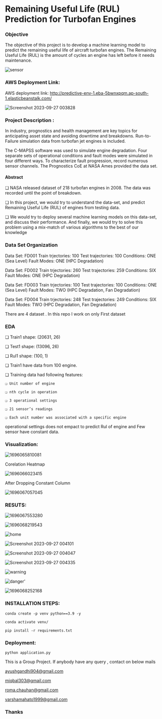 # Remaining Useful Life (RUL) Prediction for Turbofan Engines

### Objective

The objective of this project is to develop a machine learning model to predict the remaining useful life of aircraft turbofan engines. The Remaining Useful Life (RUL) is the amount of cycles an engine has left before it needs maintenance.

![sensor](https://github.com/Romachauhan1607/Pred_maintainance-Project/assets/90463649/81d74b8f-374e-48ee-9a14-316d71a256a2)

### AWS Deployment Link:

AWS deployment link: http://predictive-env-1.eba-5bwnxpqm.ap-south-1.elasticbeanstalk.com/

![Screenshot 2023-09-27 003828](https://github.com/Romachauhan1607/Pred_maintainance-Project/assets/90463649/9515587a-0f62-4d03-959e-4ea31e48f2b4)

### Project Description :

In industry, prognostics and health management are key topics for anticipating asset state and avoiding downtime and breakdowns. Run-to-Failure simulation data from turbofan jet engines is included.

The C-MAPSS software was used to simulate engine degradation. Four separate sets of operational conditions and fault modes were simulated in four different ways. To characterize fault progression, record numerous sensor channels. The Prognostics CoE at NASA Ames provided the data set.

#### Abstract

❏ NASA released dataset of 218 turbofan
engines in 2008. The data was recorded until
the point of breakdown.

❏ In this project, we would try to understand
the data-set, and predict Remaining Useful
Life (RUL) of engines from testing data.

❏ We would try to deploy several machine
learning models on this data-set, and discuss
their performance. And finally, we would try
to solve this problem using a mix-match of
various algorithms to the best of our knowledge

### Data Set Organization

Data Set: FD001 Train trjectories: 100 Test trajectories: 100 Conditions: ONE (Sea Level) Fault Modes: ONE (HPC Degradation)

Data Set: FD002 Train trjectories: 260 Test trajectories: 259 Conditions: SIX Fault Modes: ONE (HPC Degradation)

Data Set: FD003 Train trjectories: 100 Test trajectories: 100 Conditions: ONE (Sea Level) Fault Modes: TWO (HPC Degradation, Fan Degradation)

Data Set: FD004 Train trjectories: 248 Test trajectories: 249 Conditions: SIX Fault Modes: TWO (HPC Degradation, Fan Degradation)

There are 4 dataset . In this repo I work on only First dataset


### EDA

❏ Train1 shape: (20631, 26)

❏ Test1 shape: (13096, 26)

❏ Rul1 shape: (100, 1)

❏ Train1 have data from 100 engine.

❏ Training data had following features:

    ❏ Unit number of engine

    ❏ nth cycle in operation

    ❏ 3 operational settings

    ❏ 21 sensor’s readings

    ❏ Each unit number was associated with a specific engine


operational settings does not empact to predict Rul of engine and Few sensor have constant data.


### Visualization:

![1696065810081](image/Readme/1696065810081.png)


Corelation Heatmap

![1696066023415](image/Readme/1696066023415.png)

After Dropping Constant Column

![1696067057045](image/Readme/1696067057045.png)


### RESUTS:

![1696067553280](image/Readme/1696067553280.png)

![1696068219543](image/Readme/1696068219543.png)


![home](https://github.com/Romachauhan1607/Pred_maintainance-Project/assets/90463649/14fe98e3-ed05-4e26-bac9-36b0343eca33)

![Screenshot 2023-09-27 004101](https://github.com/Romachauhan1607/Pred_maintainance-Project/assets/90463649/44b4f740-5d46-4b8d-933d-b4e763025fe3)

![Screenshot 2023-09-27 004047](https://github.com/Romachauhan1607/Pred_maintainance-Project/assets/90463649/2e03be4a-0930-40e7-89db-1e76e3d20f1f)

![Screenshot 2023-09-27 004335](https://github.com/Romachauhan1607/Pred_maintainance-Project/assets/90463649/9745625a-1546-4d8c-b3bf-12c39e4c3146)

![warning](https://github.com/Romachauhan1607/Pred_maintainance-Project/assets/90463649/e6e557c6-8beb-4bb6-941c-52c8bdf259c1)

![danger'](https://github.com/Romachauhan1607/Pred_maintainance-Project/assets/90463649/5c36ead3-b910-4faa-9d3f-55b82220125f)

![1696068252168](image/Readme/1696068252168.png)


### INSTALLATION STEPS:

```
conda create -p venv python==3.9 -y
```

```
conda activate venv/
```

```
pip install -r requirements.txt
```

### Deployment:

```
python application.py
```

This is a Group Project. If anybody have any query , contact on below mails

ayushgandhi904@gmail.com

miqbal303@gmail.com

roma.chauhan@gmail.com

varshamahato1999@gmail.com


### Thanks
